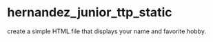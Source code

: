 # hernandez_junior_ttp_static

create a simple HTML file that displays your name and favorite hobby.
